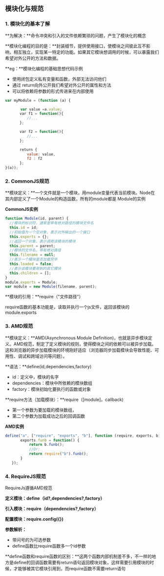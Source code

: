 ## 模块化与规范

### 1. 模块化的基本了解

**为解决：**命令冲突和引入的文件依赖繁琐的问题，产生了模块化的概念

**模块化编程的目的是：**封装细节，提供使用接口，使模块之间彼此互不影响，相互独立，实现某一特定的功能。如果其它模块想调用的时候，可以暴露我们希望对外公开的方法和数据。

**eg：**模块化编程的基础思想代码示例

- 使用闭包定义私有变量和函数，外部无法访问他们
- 通过 return向外公开我们希望对外公开的属性和方法
- 可以将依赖将参数的形式传进来在内部使用

~~~js
var myModule = (function (a) { 

       var value =a.value;
　　　　var f1 = function(){
　　　　　　//...
　　　　};

　　　　var f2 = function(){
　　　　　　//...
　　　　};

　　　　return {
          value: value,
　　　　　　f2 : f2
　　　　};
}(a));
~~~



### 2. CommonJS规范

**模块定义：**一个文件就是一个模块，用module变量代表当前模块。Node在其内部定义了一个Module的构造函数，所有的module都是 Module的实例

**CommonJS实例**

~~~js
function Module(id, parent) {
  //模块的标识符，通常是带有绝对路径的模块文件名
  this.id = id;
  //初始值为一个空对象，表示对外输出的一个接口
  this.exports = {};
  //返回一个对象，表示调用该模块的模块
  this.parent = parent;
  //模块的文件名，带有绝对路径
  this.filename = null;
  //表示一个模块是否加载完毕
  this.loaded = false;
  //表示该模块要用到的其它模块
  this.children = [];
}
module.exports = Module;
var module = new Module(filename, parent);
~~~

**模块的引用：**require（"文件路径"）

require函数的基本功能是，读取并执行一个js文件，返回该模块的module.exports



### 3. AMD规范

**模块定义：**AMD(Asynchronous Module Definition)，也就是异步模块定义。AMD规范，制定了定义模块的规则，使得模块之间的依赖可以被异步加载。这和浏览器的异步加载模块的环境刚好适应（浏览器同步加载模块会导致性能、可用性、调试和跨域访问等问题）。

**语法：**define(id,dependencies,factory)

- id：定义中，模块的名字
- dependencies：模块中所依赖的模块数组
- factory：模块初始化要执行的函数或对象

**require方法（加载模块）：**require（[module]，callback)

- 第一个参数为要加载的模块数组，
- 第二个参数为加载成功之后的回调函数

**AMD实例**

~~~js
define("a", ["require", "exports", "b"], function (require, exports, b) {
       exports.funb = function() {
           return b.funb();
           //Or:
           return require("b").funb();
       }
   });
~~~

### 4. RequireJS规范

RequireJs遵循AMD规范

**定义模块：define（id?,dependencies?,factory）**

**引入模块：require（dependencies?,factory）**

**配置模块：require.config({})**

**参数解析：**

- 带问号的为可选参数
- define函数比require函数多一个id参数

**define函数和require函数的区别：**这两个函数内部机制差不多，不一样的地方是define的回调函数需要有return语句返回模块对象，这样需要引用模块的时候，才能够被其它模块引用到，而require函数不需要return语句